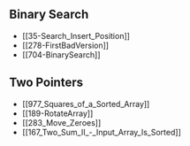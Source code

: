 ## Binary Search

- [[35-Search_Insert_Position]]
- [[278-FirstBadVersion]]
- [[704-BinarySearch]]


## Two Pointers
- [[977_Squares_of_a_Sorted_Array]]
- [[189-RotateArray]]
- [[283_Move_Zeroes]]
- [[167_Two_Sum_II_-_Input_Array_Is_Sorted]]
